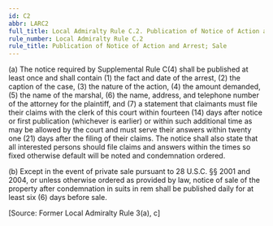 ```yaml
---
id: C2
abbr: LARC2
full_title: Local Admiralty Rule C.2. Publication of Notice of Action and Arrest; Sale
rule_number: Local Admiralty Rule C.2
rule_title: Publication of Notice of Action and Arrest; Sale
---
```


(a) The notice required by Supplemental Rule C(4) shall be published at least once and shall
contain (1) the fact and date of the arrest, (2) the caption of the case, (3) the nature of the action,
(4) the amount demanded, (5) the name of the marshal, (6) the name, address, and telephone number
of the attorney for the plaintiff, and (7) a statement that claimants must file their claims with the clerk
of this court within fourteen (14) days after notice or first publication (whichever is earlier) or within
such additional time as may be allowed by the court and must serve their answers within twenty one
(21) days after the filing of their claims. The notice shall also state that all interested persons should
file claims and answers within the times so fixed otherwise default will be noted and condemnation
ordered.

(b) Except in the event of private sale pursuant to 28 U.S.C. §§ 2001 and 2004, or unless
otherwise ordered as provided by law, notice of sale of the property after condemnation in suits in
rem shall be published daily for at least six (6) days before sale.

[Source: Former Local Admiralty Rule 3(a), c]